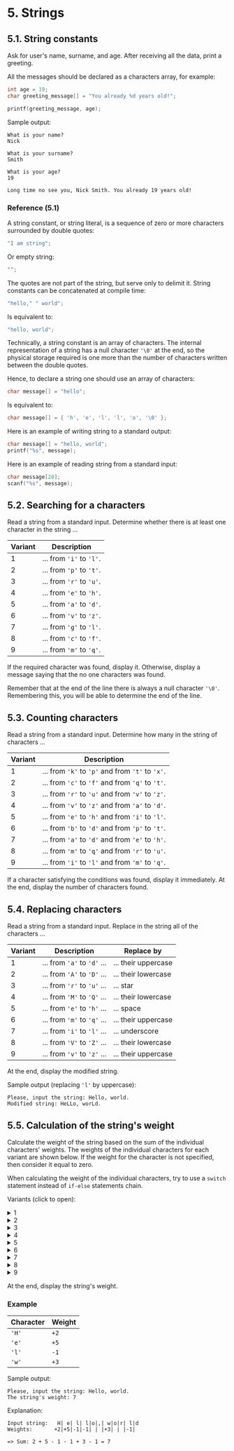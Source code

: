 # 5. Strings

## 5.1. String constants

Ask for user's name, surname, and age. After receiving all the data, print a greeting.

All the messages should be declared as a characters array, for example:

```c
int age = 19;
char greeting_message[] = "You already %d years old!";

printf(greeting_message, age);
```

Sample output:

```
What is your name?
Nick

What is your surname?
Smith

What is your age?
19

Long time no see you, Nick Smith. You already 19 years old!
```

### Reference (5.1)

A string constant, or string literal, is a sequence of zero or more characters surrounded by double quotes:

```c
"I am string";
```

Or empty string:

```c
"";
```

The quotes are not part of the string, but serve only to delimit it. String constants can be concatenated at compile time:

```c
"hello," " world";
```

Is equivalent to:

```c
"hello, world";
```

Technically, a string constant is an array of characters. The internal representation of a string has a null character `'\0'` at the end, so the physical storage required is one more than the number of characters written between the double quotes.

Hence, to declare a string one should use an array of characters:

```c
char message[] = "hello";
```

Is equivalent to:

```c
char message[] = { 'h', 'e', 'l', 'l', 'o', '\0' };
```

Here is an example of writing string to a standard output:

```c
char message[] = "hello, world";
printf("%s", message);
```

Here is an example of reading string from a standard input:

```c
char message[20];
scanf("%s", message);
```

## 5.2. Searching for a characters

Read a string from a standard input. Determine whether there is at least one character in the string ...

| Variant | Description              |
| ------- | ------------------------ |
| 1       | ... from `'i'` to `'l'`. |
| 2       | ... from `'p'` to `'t'`. |
| 3       | ... from `'r'` to `'u'`. |
| 4       | ... from `'e'` to `'h'`. |
| 5       | ... from `'a'` to `'d'`. |
| 6       | ... from `'v'` to `'z'`. |
| 7       | ... from `'g'` to `'l'`. |
| 8       | ... from `'c'` to `'f'`. |
| 9       | ... from `'m'` to `'q'`. |

If the required character was found, display it. Otherwise, display a message saying that the no one characters was found.

Remember that at the end of the line there is always a null character `'\0'`. Remembering this, you will be able to determine the end of the line.

## 5.3. Counting characters

Read a string from a standard input. Determine how many in the string of characters ...

| Variant | Description                                      |
| ------- | ------------------------------------------------ |
| 1       | ... from `'k'` to `'p'` and from `'t'` to `'x'`. |
| 2       | ... from `'c'` to `'f'` and from `'q'` to `'t'`. |
| 3       | ... from `'r'` to `'u'` and from `'v'` to `'z'`. |
| 4       | ... from `'v'` to `'z'` and from `'a'` to `'d'`. |
| 5       | ... from `'e'` to `'h'` and from `'i'` to `'l'`. |
| 6       | ... from `'b'` to `'d'` and from `'p'` to `'t'`. |
| 7       | ... from `'a'` to `'d'` and from `'e'` to `'h'`. |
| 8       | ... from `'m'` to `'q'` and from `'r'` to `'u'`. |
| 9       | ... from `'i'` to `'l'` and from `'m'` to `'q'`. |

If a character satisfying the conditions was found, display it immediately. At the end, display the number of characters found.

## 5.4. Replacing characters

Read a string from a standard input. Replace in the string all of the characters ...

| Variant | Description                 | Replace by
| ------- | --------------------------- | --------------------
| 1       | ... from `'a'` to `'d'` ... | ... their uppercase
| 2       | ... from `'A'` to `'D'` ... | ... their lowercase
| 3       | ... from `'r'` to `'u'` ... | ... star
| 4       | ... from `'M'` to `'Q'` ... | ... their lowercase
| 5       | ... from `'e'` to `'h'` ... | ... space
| 6       | ... from `'m'` to `'q'` ... | ... their uppercase
| 7       | ... from `'i'` to `'l'` ... | ... underscore
| 8       | ... from `'V'` to `'Z'` ... | ... their lowercase
| 9       | ... from `'v'` to `'z'` ... | ... their uppercase

At the end, display the modified string.

Sample output (replacing `'l'` by uppercase):

```
Please, input the string: Hello, world.
Modified string: HeLLo, worLd.
```

## 5.5. Calculation of the string's weight

Calculate the weight of the string based on the sum of the individual characters' weights. The weights of the individual characters for each variant are shown below. If the weight for the character is not specified, then consider it equal to zero.

When calculating the weight of the individual characters, try to use a `switch` statement instead of `if-else` statements chain.

Variants (click to open):


<details>
<summary>1</summary>
<hr>

| Character           | Weight |
| ------------------- | ------ |
| `'A'`, `'a'`        | `+9`   |
| `'s'`, `'u'`, `'v'` | `-4`   |
| `'z'`, `'R'`        | `+5`   |
| `'Q'`, `'r'`        | `-1`   |

<hr>
</details>


<details>
<summary>2</summary>
<hr>

| Character           | Weight |
| ------------------- | ------ |
| `'T'`, `'x'`        | `+2`   |
| `'p'`, `'N'`, `'V'` | `-2`   |
| `'q'`, `'o'`        | `+3`   |
| `'I'`, `'E'`        | `-7`   |

<hr>
</details>


<details>
<summary>3</summary>
<hr>

| Character           | Weight |
| ------------------- | ------ |
| `'e'`, `'x'`        | `+7`   |
| `'u'`, `'d'`        | `+3`   |
| `'W'`, `'c'`        | `+2`   |
| `'k'`, `'o'`, `'O'` | `-9`   |

<hr>
</details>
<details>
<summary>4</summary>
<hr>

| Character           | Weight |
| ------------------- | ------ |
| `'f'`, `'g'`, `'Z'` | `-2`   |
| `'h'`               | `+3`   |
| `'i'`, `'j'`        | `+4`   |
| `'t'`, `'T'`        | `-1`   |

<hr>
</details>

<details>
<summary>5</summary>
<hr>

| Character           | Weight |
| ------------------- | ------ |
| `'j'`, `'b'`        | `-1`   |
| `'h'`, `'f'`, `'s'` | `+8`   |
| `'L'`, `'U'`        | `-2`   |
| `'Y'`, `'W'`        | `-3`   |

<hr>
</details>

<details>
<summary>6</summary>
<hr>

| Character                  | Weight |
| -------------------------- | ------ |
| `'r'`                      | `-4`   |
| `'f'`, `'F'`               | `-3`   |
| `'j'`, `'E'`, `'i'`        | `+5`   |
| `'b'`, `'B'`, `'C'`, `'A'` | `+7`   |

<hr>
</details>

<details>
<summary>7</summary>
<hr>

| Character           | Weight |
| ------------------- | ------ |
| `'Y'`, `'M'`, `'z'` | `-4`   |
| `'k'`               | `-3`   |
| `'R'`, `'q'`, `'t'` | `+5`   |
| `'y'`               | `+7`   |

<hr>
</details>

<details>
<summary>8</summary>
<hr>

| Character                  | Weight |
| -------------------------- | ------ |
| `'N'`, `'n'`, `'M'`, `'m'` | `-1`   |
| `'x'`, `'y'`, `'z'`        | `-4`   |
| `'i'`, `'j'`               | `+5`   |
| `'o'`                      | `+8`   |

<hr>
</details>


<details>
<summary>9</summary>
<hr>

| Character                  | Weight |
| -------------------------- | ------ |
| `'a'`                      | `-3`   |
| `'f'`, `'F'`               | `+1`   |
| `'C'`, `'c'`, `'b'`        | `-4`   |
| `'H'`, `'h'`, `'R'`, `'r'` | `-2`   |

<hr>
</details>

At the end, display the string's weight.

### Example

| Character                  | Weight |
| -------------------------- | ------ |
| `'H'`                      | `+2`   |
| `'e'`                      | `+5`   |
| `'l'`                      | `-1`   |
| `'w'`                      | `+3`   |

Sample output:

```
Please, input the string: Hello, world.
The string's weight: 7
```

Explanation:

```
Input string:   H| e| l| l|o|,| w|o|r| l|d
Weights:       +2|+5|-1|-1| | |+3| | |-1|   

=> Sum: 2 + 5 - 1 - 1 + 3 - 1 = 7
